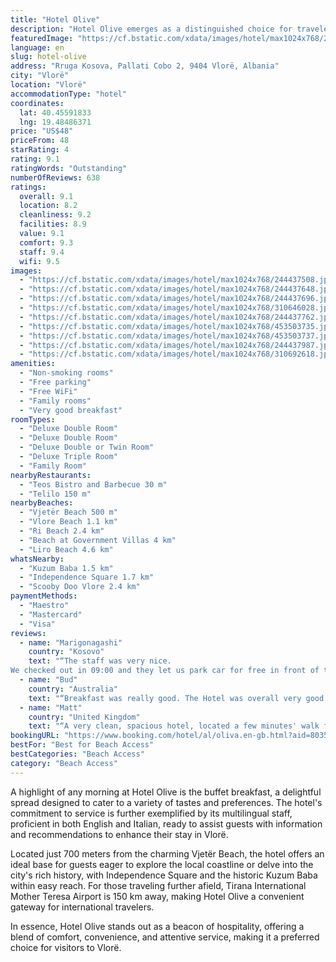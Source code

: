 ```yaml
---
title: "Hotel Olive"
description: "Hotel Olive emerges as a distinguished choice for travelers seeking comfort and convenience in Vlorë, positioned strategically just a short distance from the pristine Vlore Beach and the serene Ri Beach."
featuredImage: "https://cf.bstatic.com/xdata/images/hotel/max1024x768/244437508.jpg?k=7f6f5cb5659a8717ee5471dff5fb61fbf001349c648e7a6af5a8e5298bebb008&o=&hp=1"
language: en
slug: hotel-olive
address: "Rruga Kosova, Pallati Cobo 2, 9404 Vlorë, Albania"
city: "Vlorë"
location: "Vlorë"
accommodationType: "hotel"
coordinates:
  lat: 40.45591833
  lng: 19.48486371
price: "US$48"
priceFrom: 48
starRating: 4
rating: 9.1
ratingWords: "Outstanding"
numberOfReviews: 638
ratings:
  overall: 9.1
  location: 8.2
  cleanliness: 9.2
  facilities: 8.9
  value: 9.1
  comfort: 9.3
  staff: 9.4
  wifi: 9.5
images:
  - "https://cf.bstatic.com/xdata/images/hotel/max1024x768/244437508.jpg?k=7f6f5cb5659a8717ee5471dff5fb61fbf001349c648e7a6af5a8e5298bebb008&o=&hp=1"
  - "https://cf.bstatic.com/xdata/images/hotel/max1024x768/244437648.jpg?k=83f5638b00b1567c813ba0419248bedf7bff5e21c8e843d67e0e5d745192da85&o=&hp=1"
  - "https://cf.bstatic.com/xdata/images/hotel/max1024x768/244437696.jpg?k=ede18d9ccd12169b597da03dac829497d45bbaa1d64aba6caed9dcf2c76a82b1&o=&hp=1"
  - "https://cf.bstatic.com/xdata/images/hotel/max1024x768/310646028.jpg?k=5d9b07838d279e10d52096fb419396ee9803370fe50e33e080cebe8761fc6f48&o=&hp=1"
  - "https://cf.bstatic.com/xdata/images/hotel/max1024x768/244437762.jpg?k=6509b9e4eb6df912d68913d8616f231476ae2fb1812c8d5db937c163de4211ff&o=&hp=1"
  - "https://cf.bstatic.com/xdata/images/hotel/max1024x768/453503735.jpg?k=9ab0fc0ccba9d82e02d6c30bbb525015f1e37fadf72b27e486ec147f69a85642&o=&hp=1"
  - "https://cf.bstatic.com/xdata/images/hotel/max1024x768/453503737.jpg?k=47cb92dba25f0d1248ec306d3f61f004b15309f2eb18ba14a4646066208375e1&o=&hp=1"
  - "https://cf.bstatic.com/xdata/images/hotel/max1024x768/244437987.jpg?k=14d9562326679309767d010d5fb305380a74ab5bb5ad0539f559aedfc8bbe290&o=&hp=1"
  - "https://cf.bstatic.com/xdata/images/hotel/max1024x768/310692618.jpg?k=2c35dcbe8a66b837dac778d4e65ef033917c348f30825266b6de597da8c4eb56&o=&hp=1"
amenities:
  - "Non-smoking rooms"
  - "Free parking"
  - "Free WiFi"
  - "Family rooms"
  - "Very good breakfast"
roomTypes:
  - "Deluxe Double Room"
  - "Deluxe Double Room"
  - "Deluxe Double or Twin Room"
  - "Deluxe Triple Room"
  - "Family Room"
nearbyRestaurants:
  - "Teos Bistro and Barbecue 30 m"
  - "Telilo 150 m"
nearbyBeaches:
  - "Vjetër Beach 500 m"
  - "Vlore Beach 1.1 km"
  - "Ri Beach 2.4 km"
  - "Beach at Government Villas 4 km"
  - "Liro Beach 4.6 km"
whatsNearby:
  - "Kuzum Baba 1.5 km"
  - "Independence Square 1.7 km"
  - "Scooby Doo Vlore 2.4 km"
paymentMethods:
  - "Maestro"
  - "Mastercard"
  - "Visa"
reviews:
  - name: "Marigonagashi"
    country: "Kosovo"
    text: "“The staff was very nice.
We checked out in 09:00 and they let us park car for free in front of the hotel for whole day.”"
  - name: "Bud"
    country: "Australia"
    text: "“Breakfast was really good. The Hotel was overall very good.”"
  - name: "Matt"
    country: "United Kingdom"
    text: "“A very clean, spacious hotel, located a few minutes' walk from the sea, with many cafés, restaurants and shops around. VERY comfortable beds with memory foam matresses. The room had a fridge and a hairdryer. Friendly staff.”"
bookingURL: "https://www.booking.com/hotel/al/oliva.en-gb.html?aid=8035640"
bestFor: "Best for Beach Access"
bestCategories: "Beach Access"
category: "Beach Access"
---
```


A highlight of any morning at Hotel Olive is the buffet breakfast, a delightful spread designed to cater to a variety of tastes and preferences. The hotel's commitment to service is further exemplified by its multilingual staff, proficient in both English and Italian, ready to assist guests with information and recommendations to enhance their stay in Vlorë.

Located just 700 meters from the charming Vjetër Beach, the hotel offers an ideal base for guests eager to explore the local coastline or delve into the city's rich history, with Independence Square and the historic Kuzum Baba within easy reach. For those traveling further afield, Tirana International Mother Teresa Airport is 150 km away, making Hotel Olive a convenient gateway for international travelers.

In essence, Hotel Olive stands out as a beacon of hospitality, offering a blend of comfort, convenience, and attentive service, making it a preferred choice for visitors to Vlorë.